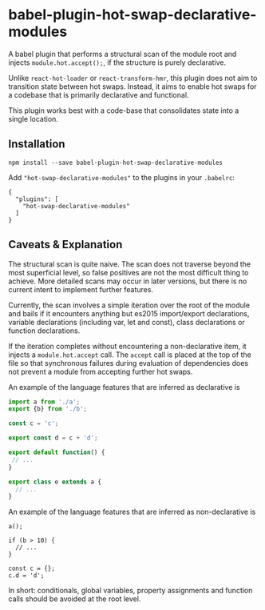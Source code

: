 # babel-plugin-hot-swap-declarative-modules

A babel plugin that performs a structural scan of the module root and injects
`module.hot.accept();`, if the structure is purely declarative.

Unlike `react-hot-loader` or `react-transform-hmr`, this plugin does not aim to
transition state between hot swaps. Instead, it aims to enable hot swaps for a
codebase that is primarily declarative and functional.

This plugin works best with a code-base that consolidates state into a single
location.


## Installation

```
npm install --save babel-plugin-hot-swap-declarative-modules
```

Add `"hot-swap-declarative-modules"` to the plugins in your `.babelrc`:

```
{
  "plugins": [
    "hot-swap-declarative-modules"
  ]
}
```


## Caveats & Explanation

The structural scan is quite naive. The scan does not traverse beyond the most
superficial level, so false positives are not the most difficult thing to
achieve. More detailed scans may occur in later versions, but there is no
current intent to implement further features.

Currently, the scan involves a simple iteration over the root of the module
and bails if it encounters anything but es2015 import/export declarations,
variable declarations (including var, let and const), class declarations or
function declarations.

If the iteration completes without encountering a non-declarative item, it
injects a `module.hot.accept` call. The `accept` call is placed at the top
of the file so that synchronous failures during evaluation of dependencies
does not prevent a module from accepting further hot swaps.

An example of the language features that are inferred as declarative is

```js
import a from './a';
export {b} from './b';

const c = 'c';

export const d = c + 'd';

export default function() {
 // ...
}

export class e extends a {
  // ...
}
```

An example of the language features that are inferred as non-declarative is

```
a();

if (b > 10) {
  // ...
}

const c = {};
c.d = 'd';
```

In short: conditionals, global variables, property assignments and function
calls should be avoided at the root level.